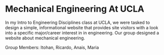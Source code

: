 # Mechanical Engineering At UCLA
In my Intro to Engineering Disciplines class at UCLA, we were tasked to design a simple, informational website that provides site visitors with a look into a specific major/career interest in in engineering. Our group designed a website about mechanical engineering.

Group Members: Itohan, Ricardo, Anais, Maria
